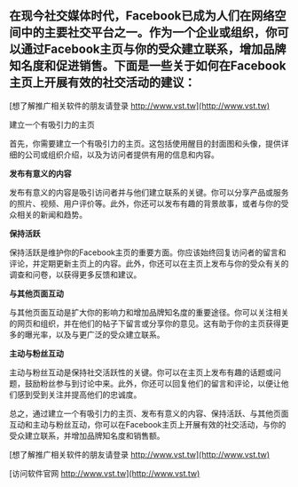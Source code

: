 ## **在现今社交媒体时代，Facebook已成为人们在网络空间中的主要社交平台之一。作为一个企业或组织，你可以通过Facebook主页与你的受众建立联系，增加品牌知名度和促进销售。下面是一些关于如何在Facebook主页上开展有效的社交活动的建议：**

[想了解推广相关软件的朋友请登录 http://www.vst.tw](http://www.vst.tw)

建立一个有吸引力的主页

首先，你需要建立一个有吸引力的主页。这包括使用醒目的封面图和头像，提供详细的公司或组织介绍，以及为访问者提供有用的信息和内容。

**发布有意义的内容**

发布有意义的内容是吸引访问者并与他们建立联系的关键。你可以分享产品或服务的照片、视频、用户评价等。此外，你还可以发布有趣的背景故事，或者与你的受众相关的新闻和趋势。

**保持活跃**

保持活跃是维护你的Facebook主页的重要方面。你应该始终回复访问者的留言和评论，并定期更新主页上的内容。此外，你还可以在主页上发布与你的受众有关的调查和问卷，以获得更多反馈和建议。

**与其他页面互动**

与其他页面互动是扩大你的影响力和增加品牌知名度的重要途径。你可以关注相关的网页和组织，并在他们的帖子下留言或分享你的意见。这有助于你的主页获得更多的曝光率，以及与更广泛的受众建立联系。

**主动与粉丝互动**

主动与粉丝互动是保持社交活跃性的关键。你可以在主页上发布有趣的话题或问题，鼓励粉丝参与到讨论中来。此外，你还可以回复他们的留言和评论，以便让他们感到受到关注并提高他们的忠诚度。

总之，通过建立一个有吸引力的主页、发布有意义的内容、保持活跃、与其他页面互动和主动与粉丝互动，你可以在Facebook主页上开展有效的社交活动，与你的受众建立联系，并增加品牌知名度和销售额。

[想了解推广相关软件的朋友请登录 http://www.vst.tw](http://www.vst.tw)


[访问软件官网 http://www.vst.tw](http://www.vst.tw)
